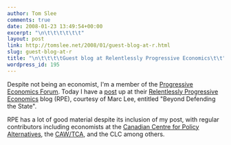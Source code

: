 ```yaml
---
author: Tom Slee
comments: true
date: 2008-01-23 13:49:54+00:00
excerpt: "\n\t\t\t\t\t\t"
layout: post
link: http://tomslee.net/2008/01/guest-blog-at-r.html
slug: guest-blog-at-r
title: "\n\t\t\t\tGuest blog at Relentlessly Progressive Economics\t\t"
wordpress_id: 195
---
```



				

Despite not being an economist, I'm a member of the [Progressive Economics Forum](http://www.progressive-economics.ca/). Today I have a [post](http://www.progressive-economics.ca/2008/01/23/beyond-defending-the-state/) up at their [Relentlessly Progressive Economics](http://www.progressive-economics.ca/relentless/) blog (RPE), courtesy of Marc Lee, entitled "Beyond Defending the State".




RPE has a lot of good material despite its inclusion of my post, with regular contributors including economists at the [Canadian Centre for Policy Alternatives](http://www.policyalternatives.ca/), the [CAW/TCA](http://www.caw.ca/), and the CLC among others.


		
